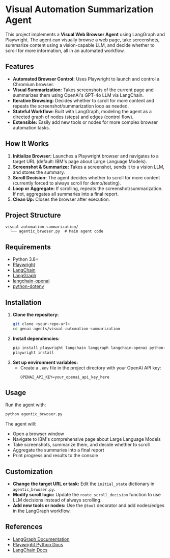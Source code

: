 # Visual Automation Summarization Agent

This project implements a **Visual Web Browser Agent** using LangGraph and Playwright. The agent can visually browse a web page, take screenshots, summarize content using a vision-capable LLM, and decide whether to scroll for more information, all in an automated workflow.

## Features
- **Automated Browser Control:** Uses Playwright to launch and control a Chromium browser.
- **Visual Summarization:** Takes screenshots of the current page and summarizes them using OpenAI's GPT-4o LLM via LangChain.
- **Iterative Browsing:** Decides whether to scroll for more content and repeats the screenshot/summarization loop as needed.
- **Stateful Workflow:** Built with LangGraph, modeling the agent as a directed graph of nodes (steps) and edges (control flow).
- **Extensible:** Easily add new tools or nodes for more complex browser automation tasks.

## How It Works
1. **Initialize Browser:** Launches a Playwright browser and navigates to a target URL (default: IBM's page about Large Language Models).
2. **Screenshot & Summarize:** Takes a screenshot, sends it to a vision LLM, and stores the summary.
3. **Scroll Decision:** The agent decides whether to scroll for more content (currently forced to always scroll for demo/testing).
4. **Loop or Aggregate:** If scrolling, repeats the screenshot/summarization. If not, aggregates all summaries into a final report.
5. **Clean Up:** Closes the browser after execution.

## Project Structure
```
visual-automation-summarization/
  └── agentic_brwoser.py  # Main agent code
```

## Requirements
- Python 3.8+
- [Playwright](https://playwright.dev/python/)
- [LangChain](https://python.langchain.com/)
- [LangGraph](https://github.com/langchain-ai/langgraph)
- [langchain-openai](https://python.langchain.com/docs/integrations/llms/openai)
- [python-dotenv](https://pypi.org/project/python-dotenv/)

## Installation
1. **Clone the repository:**
   ```sh
   git clone <your-repo-url>
   cd genai-agents/visual-automation-summarization
   ```
2. **Install dependencies:**
   ```sh
   pip install playwright langchain langgraph langchain-openai python-dotenv
   playwright install
   ```
3. **Set up environment variables:**
   - Create a `.env` file in the project directory with your OpenAI API key:
     ```env
     OPENAI_API_KEY=your_openai_api_key_here
     ```

## Usage
Run the agent with:
```sh
python agentic_brwoser.py
```

The agent will:
- Open a browser window
- Navigate to IBM's comprehensive page about Large Language Models
- Take screenshots, summarize them, and decide whether to scroll
- Aggregate the summaries into a final report
- Print progress and results to the console

## Customization
- **Change the target URL or task:** Edit the `initial_state` dictionary in `agentic_brwoser.py`.
- **Modify scroll logic:** Update the `route_scroll_decision` function to use LLM decisions instead of always scrolling.
- **Add new tools or nodes:** Use the `@tool` decorator and add nodes/edges in the LangGraph workflow.

## References
- [LangGraph Documentation](https://www.langchain.com/resources)
- [Playwright Python Docs](https://playwright.dev/python/)
- [LangChain Docs](https://python.langchain.com/)